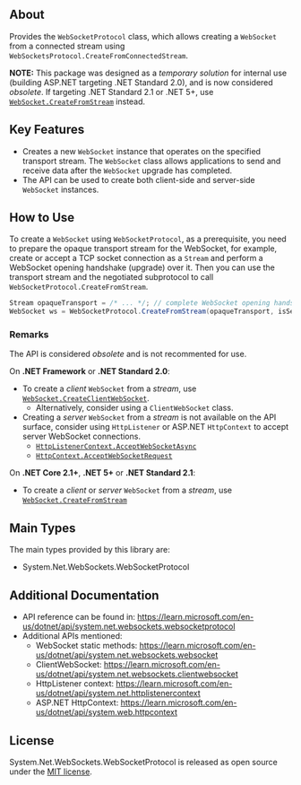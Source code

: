 ## About

Provides the `WebSocketProtocol` class, which allows creating a `WebSocket` from a connected stream using `WebSocketsProtocol.CreateFromConnectedStream`.

**NOTE:** This package was designed as a *temporary solution* for internal use (building ASP.NET targeting .NET Standard 2.0), and is now considered *obsolete*. If targeting .NET Standard 2.1 or .NET 5+, use [`WebSocket.CreateFromStream`](https://learn.microsoft.com/en-us/dotnet/api/system.net.websockets.websocket.createfromstream?view=netstandard-2.1) instead.

## Key Features

- Creates a new `WebSocket` instance that operates on the specified transport stream. The `WebSocket` class allows applications to send and receive data after the `WebSocket` upgrade has completed.
- The API can be used to create both client-side and server-side `WebSocket` instances.

## How to Use

To create a `WebSocket` using `WebSocketProtocol`, as a prerequisite, you need to prepare the opaque transport stream for the WebSocket, for example, create or accept a TCP socket connection as a `Stream` and perform a WebSocket opening handshake (upgrade) over it. Then you can use the transport stream and the negotiated subprotocol to call `WebSocketProtocol.CreateFromStream`.

```c#
Stream opaqueTransport = /* ... */; // complete WebSocket opening handshake over the transport connection
WebSocket ws = WebSocketProtocol.CreateFromStream(opaqueTransport, isServer: true, subProtocol, keepAliveInterval);
```

### Remarks

The API is considered *obsolete* and is not recommented for use.

On **.NET Framework** or **.NET Standard 2.0**:

- To create a *client* `WebSocket` from a *stream*, use [`WebSocket.CreateClientWebSocket`](https://learn.microsoft.com/en-us/dotnet/api/system.net.websockets.websocket.createclientwebsocket?view=netstandard-2.0).
    - Alternatively, consider using a `ClientWebSocket` class.
- Creating a *server* `WebSocket` from a *stream* is not available on the API surface, consider using `HttpListener` or ASP.NET `HttpContext` to accept server WebSocket connections.
    - [`HttpListenerContext.AcceptWebSocketAsync`](https://learn.microsoft.com/en-us/dotnet/api/system.net.httplistenercontext.acceptwebsocketasync?view=netframework-4.8.1)
    - [`HttpContext.AcceptWebSocketRequest`](https://learn.microsoft.com/en-us/dotnet/api/system.web.httpcontext.acceptwebsocketrequest?view=netframework-4.8.1)

On **.NET Core 2.1+**, **.NET 5+** or **.NET Standard 2.1**:

- To create a *client* or *server* `WebSocket` from a *stream*, use [`WebSocket.CreateFromStream`](https://learn.microsoft.com/en-us/dotnet/api/system.net.websockets.websocket.createfromstream?view=netstandard-2.1)

## Main Types

The main types provided by this library are:

- System.Net.WebSockets.WebSocketProtocol

## Additional Documentation

- API reference can be found in: https://learn.microsoft.com/en-us/dotnet/api/system.net.websockets.websocketprotocol
- Additional APIs mentioned:
    - WebSocket static methods: https://learn.microsoft.com/en-us/dotnet/api/system.net.websockets.websocket
    - ClientWebSocket: https://learn.microsoft.com/en-us/dotnet/api/system.net.websockets.clientwebsocket
    - HttpListener context: https://learn.microsoft.com/en-us/dotnet/api/system.net.httplistenercontext
    - ASP.NET HttpContext: https://learn.microsoft.com/en-us/dotnet/api/system.web.httpcontext

## License

System.Net.WebSockets.WebSocketProtocol is released as open source under the [MIT license](https://licenses.nuget.org/MIT).
